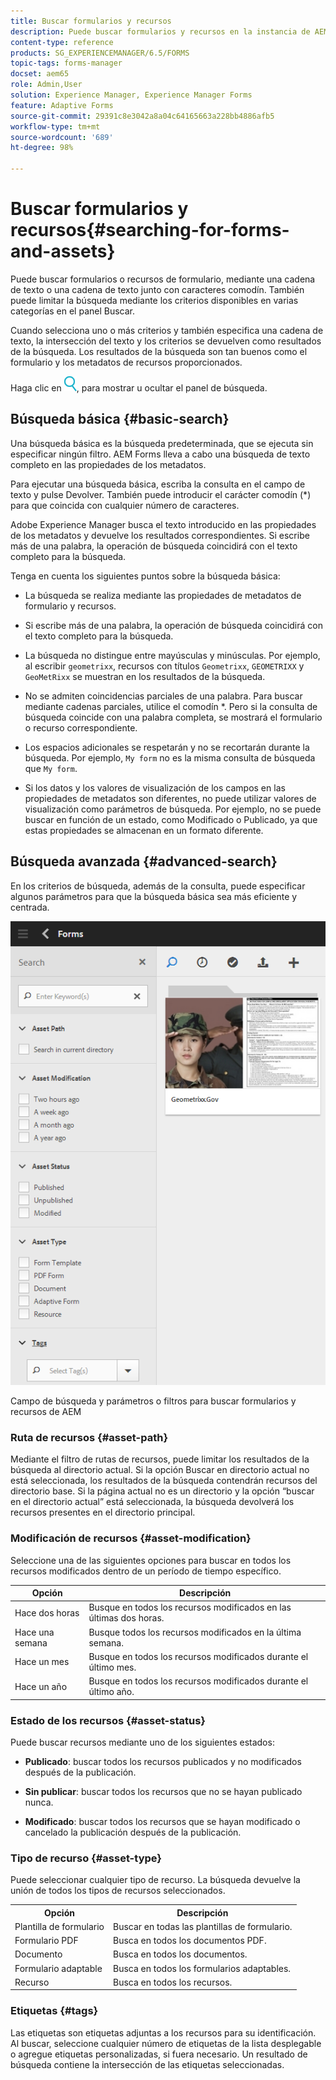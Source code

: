 ```yaml
---
title: Buscar formularios y recursos
description: Puede buscar formularios y recursos en la instancia de AEM mediante la búsqueda de AEM. La búsqueda básica y avanzada permite localizar rápidamente los recursos.
content-type: reference
products: SG_EXPERIENCEMANAGER/6.5/FORMS
topic-tags: forms-manager
docset: aem65
role: Admin,User
solution: Experience Manager, Experience Manager Forms
feature: Adaptive Forms
source-git-commit: 29391c8e3042a8a04c64165663a228bb4886afb5
workflow-type: tm+mt
source-wordcount: '689'
ht-degree: 98%

---
```


# Buscar formularios y recursos{#searching-for-forms-and-assets}

Puede buscar formularios o recursos de formulario, mediante una cadena de texto o una cadena de texto junto con caracteres comodín. También puede limitar la búsqueda mediante los criterios disponibles en varias categorías en el panel Buscar.

Cuando selecciona uno o más criterios y también especifica una cadena de texto, la intersección del texto y los criterios se devuelven como resultados de la búsqueda. Los resultados de la búsqueda son tan buenos como el formulario y los metadatos de recursos proporcionados.

Haga clic en ![aem6forms_search](assets/aem6forms_search.png), para mostrar u ocultar el panel de búsqueda.

## Búsqueda básica {#basic-search}

Una búsqueda básica es la búsqueda predeterminada, que se ejecuta sin especificar ningún filtro. AEM Forms lleva a cabo una búsqueda de texto completo en las propiedades de los metadatos.

Para ejecutar una búsqueda básica, escriba la consulta en el campo de texto y pulse Devolver. También puede introducir el carácter comodín (&#42;) para que coincida con cualquier número de caracteres.

Adobe Experience Manager busca el texto introducido en las propiedades de los metadatos y devuelve los resultados correspondientes. Si escribe más de una palabra, la operación de búsqueda coincidirá con el texto completo para la búsqueda.

Tenga en cuenta los siguientes puntos sobre la búsqueda básica:

* La búsqueda se realiza mediante las propiedades de metadatos de formulario y recursos.
* Si escribe más de una palabra, la operación de búsqueda coincidirá con el texto completo para la búsqueda.
* La búsqueda no distingue entre mayúsculas y minúsculas. Por ejemplo, al escribir `geometrixx`, recursos con títulos `Geometrixx`, `GEOMETRIXX` y `GeoMetRixx` se muestran en los resultados de la búsqueda.

* No se admiten coincidencias parciales de una palabra. Para buscar mediante cadenas parciales, utilice el comodín &#42;. Pero si la consulta de búsqueda coincide con una palabra completa, se mostrará el formulario o recurso correspondiente.
* Los espacios adicionales se respetarán y no se recortarán durante la búsqueda. Por ejemplo, `My form` no es la misma consulta de búsqueda que `My form`.

* Si los datos y los valores de visualización de los campos en las propiedades de metadatos son diferentes, no puede utilizar valores de visualización como parámetros de búsqueda. Por ejemplo, no se puede buscar en función de un estado, como Modificado o Publicado, ya que estas propiedades se almacenan en un formato diferente.

## Búsqueda avanzada {#advanced-search}

En los criterios de búsqueda, además de la consulta, puede especificar algunos parámetros para que la búsqueda básica sea más eficiente y centrada.

![Campo de búsqueda y parámetros o filtros para buscar formularios y recursos de AEM &#x200B;](assets/search_forms_assets.png)

Campo de búsqueda y parámetros o filtros para buscar formularios y recursos de AEM 

### Ruta de recursos {#asset-path}

Mediante el filtro de rutas de recursos, puede limitar los resultados de la búsqueda al directorio actual. Si la opción Buscar en directorio actual no está seleccionada, los resultados de la búsqueda contendrán recursos del directorio base. Si la página actual no es un directorio y la opción “buscar en el directorio actual” está seleccionada, la búsqueda devolverá los recursos presentes en el directorio principal.

### Modificación de recursos {#asset-modification}

Seleccione una de las siguientes opciones para buscar en todos los recursos modificados dentro de un período de tiempo específico.

| **Opción** | **Descripción** |
|---|---|
| Hace dos horas | Busque en todos los recursos modificados en las últimas dos horas. |
| Hace una semana | Busque todos los recursos modificados en la última semana. |
| Hace un mes | Busque en todos los recursos modificados durante el último mes. |
| Hace un año | Busque en todos los recursos modificados durante el último año. |

### Estado de los recursos {#asset-status}

Puede buscar recursos mediante uno de los siguientes estados:

* **Publicado**: buscar todos los recursos publicados y no modificados después de la publicación.

* **Sin publicar**: buscar todos los recursos que no se hayan publicado nunca.

* **Modificado**: buscar todos los recursos que se hayan modificado o cancelado la publicación después de la publicación.

### Tipo de recurso {#asset-type}

Puede seleccionar cualquier tipo de recurso. La búsqueda devuelve la unión de todos los tipos de recursos seleccionados.

<table>
 <tbody>
  <tr>
   <th>Opción</th> 
   <th>Descripción</th> 
  </tr>
  <tr>
   <td>Plantilla de formulario<br /> </td> 
   <td>Buscar en todas las plantillas de formulario.<br /> </td> 
  </tr>
  <tr>
   <td>Formulario PDF</td> 
   <td>Busca en todos los documentos PDF.</td> 
  </tr>
  <tr>
   <td>Documento</td> 
   <td>Busca en todos los documentos.</td> 
  </tr>
  <tr>
   <td>Formulario adaptable<br /> </td> 
   <td>Busca en todos los formularios adaptables.</td> 
  </tr>
  <tr>
   <td>Recurso</td> 
   <td>Busca en todos los recursos.<br /> </td> 
  </tr>
 </tbody>
</table>

### Etiquetas {#tags}

Las etiquetas son etiquetas adjuntas a los recursos para su identificación. Al buscar, seleccione cualquier número de etiquetas de la lista desplegable o agregue etiquetas personalizadas, si fuera necesario. Un resultado de búsqueda contiene la intersección de las etiquetas seleccionadas.
